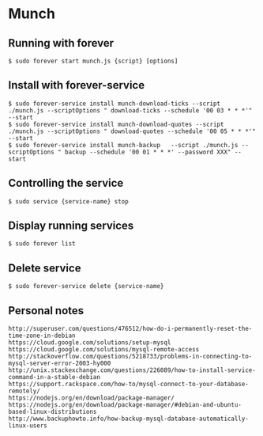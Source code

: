 # Munch


## Running with **forever**

	$ sudo forever start munch.js {script} [options]

## Install with **forever-service**

	$ sudo forever-service install munch-download-ticks --script ./munch.js --scriptOptions " download-ticks --schedule '00 03 * * *'" --start
	$ sudo forever-service install munch-download-quotes --script ./munch.js --scriptOptions " download-quotes --schedule '00 05 * * *'" --start
	$ sudo forever-service install munch-backup   --script ./munch.js --scriptOptions " backup --schedule '00 01 * * *' --password XXX" --start

## Controlling the service
	$ sudo service {service-name} stop

## Display running services
	$ sudo forever list

## Delete service
	$ sudo forever-service delete {service-name}

## Personal notes
	http://superuser.com/questions/476512/how-do-i-permanently-reset-the-time-zone-in-debian
	https://cloud.google.com/solutions/setup-mysql
	https://cloud.google.com/solutions/mysql-remote-access
	http://stackoverflow.com/questions/5218733/problems-in-connecting-to-mysql-server-error-2003-hy000
	http://unix.stackexchange.com/questions/226089/how-to-install-service-command-in-a-stable-debian
	https://support.rackspace.com/how-to/mysql-connect-to-your-database-remotely/
	https://nodejs.org/en/download/package-manager/
	https://nodejs.org/en/download/package-manager/#debian-and-ubuntu-based-linux-distributions
	http://www.backuphowto.info/how-backup-mysql-database-automatically-linux-users
